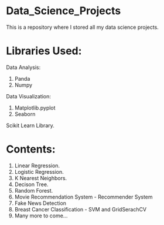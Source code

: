 # Data_Science_Projects

This is a repository where I stored all my data science projects. 

# Libraries Used:

Data Analysis:
  1. Panda
  2. Numpy
  
Data Visualization:
  1. Matplotlib.pyplot
  2. Seaborn
  
Scikit Learn Library.

# Contents:
1. Linear Regression.
2. Logistic Regression.
3. K Nearest Neighbors.
4. Decison Tree.
5. Random Forest.
6. Movie Recommendation System - Recommender System
7. Fake News Detection 
8. Breast Cancer Classification - SVM and GridSerachCV
9. Many more to come...
